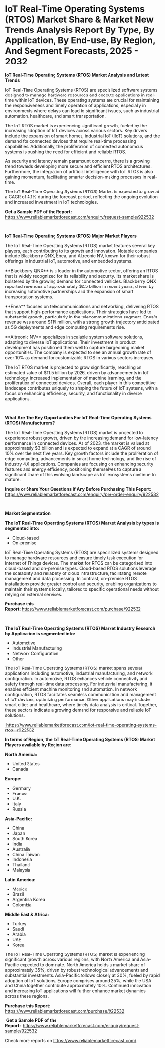 <p><h1>IoT Real-Time Operating Systems (RTOS) Market Share & Market New Trends Analysis Report By Type, By Application, By End-use, By Region, And Segment Forecasts, 2025 - 2032</h1></p><p><strong>IoT Real-Time Operating Systems (RTOS) Market Analysis and Latest Trends</strong></p>
<p><p>IoT Real-Time Operating Systems (RTOS) are specialized software systems designed to manage hardware resources and execute applications in real-time within IoT devices. These operating systems are crucial for maintaining the responsiveness and timely operation of applications, especially in environments where delays can lead to significant issues, such as industrial automation, healthcare, and smart transportation.</p><p>The IoT RTOS market is experiencing significant growth, fueled by the increasing adoption of IoT devices across various sectors. Key drivers include the expansion of smart homes, industrial IoT (IIoT) solutions, and the demand for connected devices that require real-time processing capabilities. Additionally, the proliferation of connected autonomous systems is pushing the need for efficient and reliable RTOS.</p><p>As security and latency remain paramount concerns, there is a growing trend towards developing more secure and efficient RTOS architectures. Furthermore, the integration of artificial intelligence with IoT RTOS is also gaining momentum, facilitating smarter decision-making processes in real-time.</p><p>The IoT Real-Time Operating Systems (RTOS) Market is expected to grow at a CAGR of 4.1% during the forecast period, reflecting the ongoing evolution and increased investment in IoT technologies.</p></p>
<p><strong>Get a Sample PDF of the Report:&nbsp;</strong> <a href="https://www.reliablemarketforecast.com/enquiry/request-sample/922532?utm_campaign=3126&utm_medium=2&utm_source=Github&utm_content=ia&utm_term=11032025&utm_id=iot-real-time-operating-systems-rtos">https://www.reliablemarketforecast.com/enquiry/request-sample/922532</a></p>
<p>&nbsp;</p>
<p><strong>IoT Real-Time Operating Systems (RTOS) Major Market Players</strong></p>
<p><p>The IoT Real-Time Operating Systems (RTOS) market features several key players, each contributing to its growth and innovation. Notable companies include Blackberry QNX, Enea, and Altreonic NV, known for their robust offerings in industrial IoT, automotive, and embedded systems.</p><p>**Blackberry QNX** is a leader in the automotive sector, offering an RTOS that is widely recognized for its reliability and security. Its market share is bolstered by the growing demand for connected vehicles. Blackberry QNX reported revenues of approximately $2.5 billion in recent years, driven by increasing automotive partnerships and the expansion of smart transportation systems.</p><p>**Enea** focuses on telecommunications and networking, delivering RTOS that support high-performance applications. Their strategies have led to substantial growth, particularly in the telecommunications segment. Enea's revenue was around $115 million, with a strong growth trajectory anticipated as 5G deployments and edge computing requirements rise.</p><p>**Altreonic NV** specializes in scalable system software solutions, adapting to diverse IoT applications. Their investment in product development has positioned them well to capture burgeoning market opportunities. The company is expected to see an annual growth rate of over 10% as demand for customizable RTOS in various sectors increases.</p><p>The IoT RTOS market is projected to grow significantly, reaching an estimated value of $11.5 billion by 2026, driven by advancements in IoT technology, increased implementation of machine learning, and the proliferation of connected devices. Overall, each player in this competitive landscape contributes uniquely to shaping the future of IoT systems, with a focus on enhancing efficiency, security, and functionality in diverse applications.</p></p>
<p>&nbsp;</p>
<p><strong>What Are The Key Opportunities For IoT Real-Time Operating Systems (RTOS) Manufacturers?</strong></p>
<p><p>The IoT Real-Time Operating Systems (RTOS) market is projected to experience robust growth, driven by the increasing demand for low-latency performance in connected devices. As of 2023, the market is valued at approximately $3 billion and is expected to expand at a CAGR of around 10% over the next five years. Key growth factors include the proliferation of edge computing, advancements in smart home technology, and the rise of Industry 4.0 applications. Companies are focusing on enhancing security features and energy efficiency, positioning themselves to capture a significant share of this evolving landscape as IoT ecosystems continue to mature.</p></p>
<p><strong>Inquire or Share Your Questions If Any Before Purchasing This Report:</strong> <a href="https://www.reliablemarketforecast.com/enquiry/pre-order-enquiry/922532?utm_campaign=3126&utm_medium=2&utm_source=Github&utm_content=ia&utm_term=11032025&utm_id=iot-real-time-operating-systems-rtos">https://www.reliablemarketforecast.com/enquiry/pre-order-enquiry/922532</a></p>
<p>&nbsp;</p>
<p><strong>Market Segmentation</strong></p>
<p><strong>The IoT Real-Time Operating Systems (RTOS) Market Analysis by types is segmented into:</strong></p>
<p><ul><li>Cloud-based</li><li>On-premise</li></ul></p>
<p><p>IoT Real-Time Operating Systems (RTOS) are specialized systems designed to manage hardware resources and ensure timely task execution for Internet of Things devices. The market for RTOS can be categorized into cloud-based and on-premise types. Cloud-based RTOS solutions leverage the scalability and reliability of cloud infrastructure, facilitating remote management and data processing. In contrast, on-premise RTOS installations provide greater control and security, enabling organizations to maintain their systems locally, tailored to specific operational needs without relying on external services.</p></p>
<p><strong>Purchase this Report:&nbsp;</strong><a href="https://www.reliablemarketforecast.com/purchase/922532?utm_campaign=3126&utm_medium=2&utm_source=Github&utm_content=ia&utm_term=11032025&utm_id=iot-real-time-operating-systems-rtos">https://www.reliablemarketforecast.com/purchase/922532</a></p>
<p>&nbsp;</p>
<p><strong>The IoT Real-Time Operating Systems (RTOS) Market Industry Research by Application is segmented into:</strong></p>
<p><ul><li>Automotive</li><li>Industrial Manufacturing</li><li>Network Configuration</li><li>Other</li></ul></p>
<p><p>The IoT Real-Time Operating Systems (RTOS) market spans several applications including automotive, industrial manufacturing, and network configuration. In automotive, RTOS enhances vehicle connectivity and safety through real-time data processing. For industrial manufacturing, it enables efficient machine monitoring and automation. In network configuration, RTOS facilitates seamless communication and management of IoT devices, optimizing performance. Other applications may include smart cities and healthcare, where timely data analysis is critical. Together, these sectors indicate a growing demand for responsive and reliable IoT solutions.</p></p>
<p><a href="https://www.reliablemarketforecast.com/iot-real-time-operating-systems-rtos--r922532?utm_campaign=3126&utm_medium=2&utm_source=Github&utm_content=ia&utm_term=11032025&utm_id=iot-real-time-operating-systems-rtos">&nbsp;https://www.reliablemarketforecast.com/iot-real-time-operating-systems-rtos--r922532</a></p>
<p><strong>In terms of Region, the IoT Real-Time Operating Systems (RTOS) Market Players available by Region are:</strong></p>
<p>
    <p> <strong> North America: </strong>
        <ul>
            <li>United States</li>
            <li>Canada</li>
        </ul>
        </p> 
    <p> <strong> Europe: </strong>
        <ul>
            <li>Germany</li>
            <li>France</li>
            <li>U.K.</li>
            <li>Italy</li>
            <li>Russia</li>
        </ul>
        </p> 
    <p> <strong> Asia-Pacific: </strong>
        <ul>
            <li>China</li>
            <li>Japan</li>
            <li>South Korea</li>
            <li>India</li>
            <li>Australia</li>
            <li>China Taiwan</li>
            <li>Indonesia</li>
            <li>Thailand</li>
            <li>Malaysia</li>
        </ul>
        </p> 
    <p> <strong> Latin America: </strong>
        <ul>
            <li>Mexico</li>
            <li>Brazil</li>
            <li>Argentina Korea</li>
            <li>Colombia</li>
        </ul>
        </p> 
    <p> <strong> Middle East & Africa: </strong>
        <ul>
            <li>Turkey</li>
            <li>Saudi</li>
            <li>Arabia</li>
            <li>UAE</li>
            <li>Korea</li>
        </ul>
    </p>
    </p>
<p><p>The IoT Real-Time Operating Systems (RTOS) market is experiencing significant growth across various regions, with North America and Asia-Pacific expected to dominate. North America holds a market share of approximately 35%, driven by robust technological advancements and substantial investments. Asia-Pacific follows closely at 30%, fueled by rapid adoption of IoT solutions. Europe comprises around 25%, while the USA and China together contribute approximately 10%. Continued innovation and increasing IoT applications will further enhance market dynamics across these regions.</p></p>
<p><strong>Purchase this Report: </strong><a href="https://www.reliablemarketforecast.com/purchase/922532?utm_campaign=3126&utm_medium=2&utm_source=Github&utm_content=ia&utm_term=11032025&utm_id=iot-real-time-operating-systems-rtos">https://www.reliablemarketforecast.com/purchase/922532</a></p>
<p>&nbsp;<strong>Get a Sample PDF of the Report:&nbsp;&nbsp;</strong><a href="https://www.reliablemarketforecast.com/enquiry/request-sample/922532?utm_campaign=3126&utm_medium=2&utm_source=Github&utm_content=ia&utm_term=11032025&utm_id=iot-real-time-operating-systems-rtos">https://www.reliablemarketforecast.com/enquiry/request-sample/922532</a></p>
<p><strong></strong></p>
<p>Check more reports on <a href="https://www.reliablemarketforecast.com/?utm_campaign=3126&utm_medium=2&utm_source=Github&utm_content=ia&utm_term=11032025&utm_id=iot-real-time-operating-systems-rtos">https://www.reliablemarketforecast.com/</a></p>